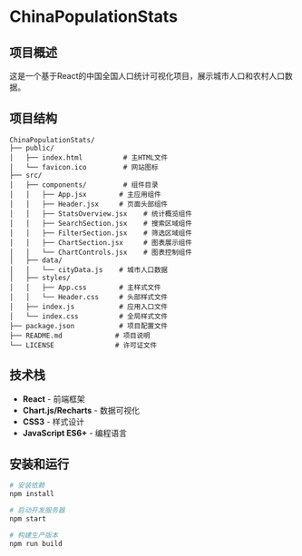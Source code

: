# ChinaPopulationStats

## 项目概述
这是一个基于React的中国全国人口统计可视化项目，展示城市人口和农村人口数据。

## 项目结构
```
ChinaPopulationStats/
├── public/
│   ├── index.html          # 主HTML文件
│   └── favicon.ico         # 网站图标
├── src/
│   ├── components/         # 组件目录
│   │   ├── App.jsx        # 主应用组件
│   │   ├── Header.jsx     # 页面头部组件
│   │   ├── StatsOverview.jsx    # 统计概览组件
│   │   ├── SearchSection.jsx    # 搜索区域组件
│   │   ├── FilterSection.jsx    # 筛选区域组件
│   │   ├── ChartSection.jsx     # 图表展示组件
│   │   └── ChartControls.jsx    # 图表控制组件
│   ├── data/
│   │   └── cityData.js    # 城市人口数据
│   ├── styles/
│   │   ├── App.css        # 主样式文件
│   │   └── Header.css     # 头部样式文件
│   ├── index.js           # 应用入口文件
│   └── index.css          # 全局样式文件
├── package.json           # 项目配置文件
├── README.md             # 项目说明
└── LICENSE               # 许可证文件
```

## 技术栈
- **React** - 前端框架
- **Chart.js/Recharts** - 数据可视化
- **CSS3** - 样式设计
- **JavaScript ES6+** - 编程语言


## 安装和运行
```bash
# 安装依赖
npm install

# 启动开发服务器
npm start

# 构建生产版本
npm run build
```